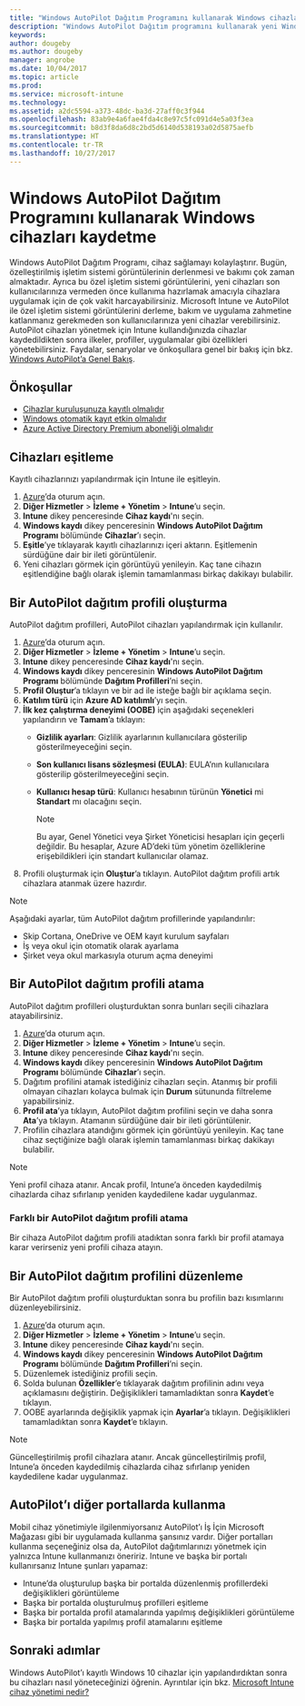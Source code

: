 ```yaml
---
title: "Windows AutoPilot Dağıtım Programını kullanarak Windows cihazları kaydetme"
description: "Windows AutoPilot Dağıtım programını kullanarak yeni Windows 10 cihazları kaydetmeyi öğrenin."
keywords: 
author: dougeby
ms.author: dougeby
manager: angrobe
ms.date: 10/04/2017
ms.topic: article
ms.prod: 
ms.service: microsoft-intune
ms.technology: 
ms.assetid: a2dc5594-a373-48dc-ba3d-27aff0c3f944
ms.openlocfilehash: 83ab9e4a6fae4fda4c8e97c5fc091d4e5a03f3ea
ms.sourcegitcommit: b8d3f8da6d8c2bd5d6140d538193a02d5875aefb
ms.translationtype: HT
ms.contentlocale: tr-TR
ms.lasthandoff: 10/27/2017
---
```

# <a name="enroll-windows-devices-using-windows-autopilot-deployment-program"></a>Windows AutoPilot Dağıtım Programını kullanarak Windows cihazları kaydetme
Windows AutoPilot Dağıtım Programı, cihaz sağlamayı kolaylaştırır. Bugün, özelleştirilmiş işletim sistemi görüntülerinin derlenmesi ve bakımı çok zaman almaktadır. Ayrıca bu özel işletim sistemi görüntülerini, yeni cihazları son kullanıcılarınıza vermeden önce kullanıma hazırlamak amacıyla cihazlara uygulamak için de çok vakit harcayabilirsiniz. Microsoft Intune ve AutoPilot ile özel işletim sistemi görüntülerini derleme, bakım ve uygulama zahmetine katlanmanız gerekmeden son kullanıcılarınıza yeni cihazlar verebilirsiniz. AutoPilot cihazları yönetmek için Intune kullandığınızda cihazlar kaydedildikten sonra ilkeler, profiller, uygulamalar gibi özellikleri yönetebilirsiniz. Faydalar, senaryolar ve önkoşullara genel bir bakış için bkz. [Windows AutoPilot’a Genel Bakış](https://docs.microsoft.com/windows/deployment/windows-10-auto-pilot).

## <a name="prerequisites"></a>Önkoşullar
- [Cihazlar kuruluşunuza kayıtlı olmalıdır](https://docs.microsoft.com/windows/deployment/windows-10-auto-pilot#registering-devices-to-your-organization)
- [Windows otomatik kayıt etkin olmalıdır](https://docs.microsoft.com/intune-classic/deploy-use/set-up-windows-device-management-with-microsoft-intune#enable-windows-10-automatic-enrollment)
- [Azure Active Directory Premium aboneliği olmalıdır](https://docs.microsoft.com/azure/active-directory/active-directory-get-started-premium) <!--&#40;[trial subscription](http://go.microsoft.com/fwlink/?LinkID=816845)&#41;-->

## <a name="synchronize-devices"></a>Cihazları eşitleme
Kayıtlı cihazlarınızı yapılandırmak için Intune ile eşitleyin.

1. [Azure](https://portal.azure.com/)’da oturum açın.
2. **Diğer Hizmetler** > **İzleme + Yönetim** > **Intune**’u seçin.
3. **Intune** dikey penceresinde **Cihaz kaydı**'nı seçin.
4. **Windows kaydı** dikey penceresinin **Windows AutoPilot Dağıtım Programı** bölümünde **Cihazlar**’ı seçin.
5. **Eşitle**’ye tıklayarak kayıtlı cihazlarınızı içeri aktarın. Eşitlemenin sürdüğüne dair bir ileti görüntülenir.
6. Yeni cihazları görmek için görüntüyü yenileyin. Kaç tane cihazın eşitlendiğine bağlı olarak işlemin tamamlanması birkaç dakikayı bulabilir.  

## <a name="create-an-autopilot-deployment-profile"></a>Bir AutoPilot dağıtım profili oluşturma
AutoPilot dağıtım profilleri, AutoPilot cihazları yapılandırmak için kullanılır.
1. [Azure](https://portal.azure.com/)’da oturum açın. 
2. **Diğer Hizmetler** > **İzleme + Yönetim** > **Intune**’u seçin.
3. **Intune** dikey penceresinde **Cihaz kaydı**'nı seçin.
4. **Windows kaydı** dikey penceresinin **Windows AutoPilot Dağıtım Programı** bölümünde **Dağıtım Profilleri**’ni seçin.
5. **Profil Oluştur**’a tıklayın ve bir ad ile isteğe bağlı bir açıklama seçin. 
6. **Katılım türü** için **Azure AD katılımlı**’yı seçin.
7. **İlk kez çalıştırma deneyimi (OOBE)** için aşağıdaki seçenekleri yapılandırın ve **Tamam**’a tıklayın: 
   - **Gizlilik ayarları**: Gizlilik ayarlarının kullanıcılara gösterilip gösterilmeyeceğini seçin. 
   - **Son kullanıcı lisans sözleşmesi (EULA)**: EULA’nın kullanıcılara gösterilip gösterilmeyeceğini seçin.
   - **Kullanıcı hesap türü**: Kullanıcı hesabının türünün **Yönetici** mi **Standart** mı olacağını seçin.

     > [!Note]    
     > Bu ayar, Genel Yönetici veya Şirket Yöneticisi hesapları için geçerli değildir. Bu hesaplar, Azure AD’deki tüm yönetim özelliklerine erişebildikleri için standart kullanıcılar olamaz.
8. Profili oluşturmak için **Oluştur**’a tıklayın. AutoPilot dağıtım profili artık cihazlara atanmak üzere hazırdır.
     
> [!Note]    
> Aşağıdaki ayarlar, tüm AutoPilot dağıtım profillerinde yapılandırılır:
> - Skip Cortana, OneDrive ve OEM kayıt kurulum sayfaları
> - İş veya okul için otomatik olarak ayarlama
> - Şirket veya okul markasıyla oturum açma deneyimi    

## <a name="assign-an-autopilot-deployment-profile"></a>Bir AutoPilot dağıtım profili atama
AutoPilot dağıtım profilleri oluşturduktan sonra bunları seçili cihazlara atayabilirsiniz.

1. [Azure](https://portal.azure.com/)’da oturum açın. 
2. **Diğer Hizmetler** > **İzleme + Yönetim** > **Intune**’u seçin.
3. **Intune** dikey penceresinde **Cihaz kaydı**'nı seçin.
4. **Windows kaydı** dikey penceresinin **Windows AutoPilot Dağıtım Programı** bölümünde **Cihazlar**’ı seçin.
5. Dağıtım profilini atamak istediğiniz cihazları seçin. Atanmış bir profili olmayan cihazları kolayca bulmak için **Durum** sütununda filtreleme yapabilirsiniz. 
6. **Profil ata**’ya tıklayın, AutoPilot dağıtım profilini seçin ve daha sonra **Ata**’ya tıklayın. Atamanın sürdüğüne dair bir ileti görüntülenir.
7. Profilin cihazlara atandığını görmek için görüntüyü yenileyin. Kaç tane cihaz seçtiğinize bağlı olarak işlemin tamamlanması birkaç dakikayı bulabilir. 

> [!Note]
> Yeni profil cihaza atanır. Ancak profil, Intune’a önceden kaydedilmiş cihazlarda cihaz sıfırlanıp yeniden kaydedilene kadar uygulanmaz.

### <a name="assign-a-different-autopilot-deployment-profile"></a>Farklı bir AutoPilot dağıtım profili atama
Bir cihaza AutoPilot dağıtım profili atadıktan sonra farklı bir profil atamaya karar verirseniz yeni profili cihaza atayın.  

## <a name="edit-an-autopilot-deployment-profile"></a>Bir AutoPilot dağıtım profilini düzenleme 
Bir AutoPilot dağıtım profili oluşturduktan sonra bu profilin bazı kısımlarını düzenleyebilirsiniz.   
1. [Azure](https://portal.azure.com/)’da oturum açın. 
2. **Diğer Hizmetler** > **İzleme + Yönetim** > **Intune**’u seçin.
3. **Intune** dikey penceresinde **Cihaz kaydı**'nı seçin.
4. **Windows kaydı** dikey penceresinin **Windows AutoPilot Dağıtım Programı** bölümünde **Dağıtım Profilleri**’ni seçin. 
5. Düzenlemek istediğiniz profili seçin. 
6. Solda bulunan **Özellikler**’e tıklayarak dağıtım profilinin adını veya açıklamasını değiştirin. Değişiklikleri tamamladıktan sonra **Kaydet**’e tıklayın. 
7. OOBE ayarlarında değişiklik yapmak için **Ayarlar**’a tıklayın. Değişiklikleri tamamladıktan sonra **Kaydet**’e tıklayın. 

> [!NOTE]
> Güncelleştirilmiş profil cihazlara atanır. Ancak güncelleştirilmiş profil, Intune’a önceden kaydedilmiş cihazlarda cihaz sıfırlanıp yeniden kaydedilene kadar uygulanmaz. 

## <a name="using-autopilot-in-other-portals"></a>AutoPilot’ı diğer portallarda kullanma
Mobil cihaz yönetimiyle ilgilenmiyorsanız AutoPilot’ı İş İçin Microsoft Mağazası gibi bir uygulamada kullanma şansınız vardır. Diğer portalları kullanma seçeneğiniz olsa da, AutoPilot dağıtımlarınızı yönetmek için yalnızca Intune kullanmanızı öneririz. Intune ve başka bir portalı kullanırsanız Intune şunları yapamaz:
- Intune’da oluşturulup başka bir portalda düzenlenmiş profillerdeki değişiklikleri görüntüleme
- Başka bir portalda oluşturulmuş profilleri eşitleme
- Başka bir portalda profil atamalarında yapılmış değişiklikleri görüntüleme
- Başka bir portalda yapılmış profil atamalarını eşitleme

## <a name="next-steps"></a>Sonraki adımlar
Windows AutoPilot’ı kayıtlı Windows 10 cihazlar için yapılandırdıktan sonra bu cihazları nasıl yöneteceğinizi öğrenin. Ayrıntılar için bkz. [Microsoft Intune cihaz yönetimi nedir?](https://docs.microsoft.com/intune/device-management)